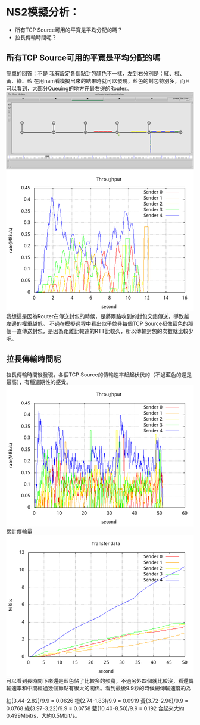 NS2模擬分析：
========================================
* 所有TCP Source可用的平寬是平均分配的嗎？
* 拉長傳輸時間呢？

所有TCP Source可用的平寬是平均分配的嗎
----------------------------------------
簡單的回答：不是
我有設定各個點封包顏色不一樣，左到右分別是：紅、橙、黃、綠、藍
在用nam看模擬出來的結果時就可以發現，藍色的封包特別多，而且可以看到，大部分Queuing的地方在最右邊的Router。
![模擬圖](https://github.com/Lipraxde/Computer_Network/blob/master/homework_2/window.png?raw=true)
![Throughput](https://github.com/Lipraxde/Computer_Network/blob/master/homework_2/tm0.1_sw0.5.png?raw=true)
我想這是因為Router在傳送封包的時候，是將兩路收到的封包交錯傳送，導致越左邊的權重越低。
不過在模擬過程中看出似乎並非每個TCP Source都像藍色的那個一直傳送封包，是因為距離比較遠的RTT比較久，所以傳輸封包的次數就比較少吧。

拉長傳輸時間呢
----------------------------------------
拉長傳輸時間後發現，各個TCP Source的傳輸速率起起伏伏的（不過藍色的還是最高），有種週期性的感覺。
![模擬時間從10秒拉長到50秒](https://github.com/Lipraxde/Computer_Network/blob/master/homework_2/transfer_time_1to50.png?raw=true)
累計傳輸量
![模擬時間從10秒拉長到50秒](https://github.com/Lipraxde/Computer_Network/blob/master/homework_2/transfer_data.png?raw=true)
可以看到長時間下來還是藍色佔了比較多的頻寬，不過另外四個就比較沒，看還傳輸速率和中間經過幾個節點有很大的關係。看到最後9.9秒的時候總傳輸速度約為

紅(3.44-2.82)/9.9 = 0.0626
橙(2.74-1.83)/9.9 = 0.0919
黃(3.72-2.96)/9.9 = 0.0768
綠(3.97-3.22)/9.9 = 0.0758
藍(10.40-8.50)/9.9 = 0.192
合起來大約0.499Mbit/s，大約0.5Mbit/s。

